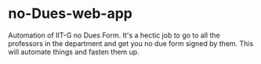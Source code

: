 # no-Dues-web-app

Automation of IIT-G no Dues Form. It's a hectic job to go to all the professors in the department and get you no due form signed by them. This will automate things and fasten them up.

